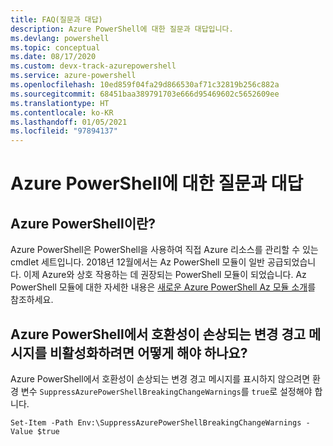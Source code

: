 ```yaml
---
title: FAQ(질문과 대답)
description: Azure PowerShell에 대한 질문과 대답입니다.
ms.devlang: powershell
ms.topic: conceptual
ms.date: 08/17/2020
ms.custom: devx-track-azurepowershell
ms.service: azure-powershell
ms.openlocfilehash: 10ed859f04fa29d866530af71c32819b256c882a
ms.sourcegitcommit: 68451baa389791703e666d95469602c5652609ee
ms.translationtype: HT
ms.contentlocale: ko-KR
ms.lasthandoff: 01/05/2021
ms.locfileid: "97894137"
---
```

# <a name="frequently-asked-questions-about-azure-powershell"></a>Azure PowerShell에 대한 질문과 대답

## <a name="what-is-azure-powershell"></a>Azure PowerShell이란?

Azure PowerShell은 PowerShell을 사용하여 직접 Azure 리소스를 관리할 수 있는 cmdlet 세트입니다. 2018년 12월에서는 Az PowerShell 모듈이 일반 공급되었습니다. 이제 Azure와 상호 작용하는 데 권장되는 PowerShell 모듈이 되었습니다. Az PowerShell 모듈에 대한 자세한 내용은 [새로운 Azure PowerShell Az 모듈 소개](/powershell/azure/new-azureps-module-az)를 참조하세요.

## <a name="how-do-i-disable-breaking-change-warning-messages-in-azure-powershell"></a>Azure PowerShell에서 호환성이 손상되는 변경 경고 메시지를 비활성화하려면 어떻게 해야 하나요?

Azure PowerShell에서 호환성이 손상되는 변경 경고 메시지를 표시하지 않으려면 환경 변수 `SuppressAzurePowerShellBreakingChangeWarnings`를 `true`로 설정해야 합니다.

```azurepowershell
Set-Item -Path Env:\SuppressAzurePowerShellBreakingChangeWarnings -Value $true
```
